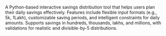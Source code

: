 A Python-based interactive savings distribution tool that helps users plan their daily savings effectively. Features include flexible input formats (e.g., 5k, 1Lakh), customizable saving periods, and intelligent constraints for daily amounts. Supports savings in hundreds, thousands, lakhs, and millions, with validations for realistic and divisible-by-5 distributions.
